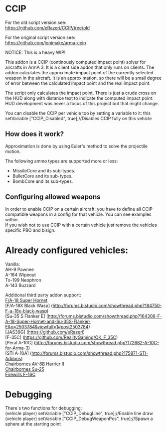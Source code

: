CCIP
=========

For the old script version see:  
https://github.com/eRazeri/CCIP/tree/old  

For the original script version see:  
https://github.com/jonimake/arma-ccip  

NOTICE:
This is a heavy WIP!

This addon is a CCIP (continously computed impact point) solver for aircrafts in ArmA 3. It is a client side addon that only runs on clients. The addon calculates the approximate impact point of the currently selected weapon in the aircraft. It is an approximation, so there will be a small degree of error between the calculated impact point and the real impact point.

The script only calculates the impact point. There is just a crude cross on the HUD along with distance text to indicate the computed impact point. HUD development was never a focus of this project but that might change.

You can disable the CCIP per vehicle too by setting a variable to it:
this setVariable ["CCIP_Disabled", true];//Disables CCIP fully on this vehicle

How does it work?
--
Approximation is done by using Euler's method to solve the projectile  motion.

The following ammo types are supported more or less:

  - MissileCore and its sub-types.
  - BulletCore and its sub-types.
  - BombCore and its sub-types.

Configuring allowed weapons
--
In order to enable CCIP on a certain aircraft, you have to define all CCIP compatible weapons in a config for that vehicle. You can see examples within.  
If you wish not to use CCIP with a certain vehicle just remove the vehicles specific PBO and bisign.

Already configured vehicles:
=========
Vanilla:  
AH-9 Pawnee  
A-164 Wipeout  
To-199 Neophron  
A-143 Buzzard  

Additional third party addon support:  
[F/A-18 Super Hornet](http://forums.bistudio.com/showthread.php?164308-F-A-18-Super-Hornet-for-ARMA-3)   
[F/A-18X Black Wasp] (http://forums.bistudio.com/showthread.php?184750-F-a-18x-black-wasp)  
[Su-35 S Flanker E] (http://forums.bistudio.com/showthread.php?164308-F-A-18-Super-Hornet-and-Su-35S-Flanker-E&p=2503784&viewfull=1#post2503784)  
[JAS39G] (https://github.com/eRazeri)  
[F-35C] (https://github.com/RealityGaming/OK_F_35C)  
[Peral A-10C] (http://forums.bistudio.com/showthread.php?172682-A-10C-for-Arma-3)  
[STI A-10A] (http://forums.bistudio.com/showthread.php?175871-STI-Addons)  
[Chairbornes AV-8B Harrier II](http://forums.bistudio.com/showthread.php?183415-Arma-2-AV-8B-Harrier-II-Port)  
[Chairbornes Su-25](http://forums.bistudio.com/showthread.php?184199-Arma-2-Sukhoi-Su-25-Port&p=2792538#post2792538)  
[Firewills F-16C](http://forums.bistudio.com/showthread.php?187122-F-16C-Fighting-Falcon-Standalone)  



Debugging
=========
There`s two functions for debugging:  
(vehicle player) setVariable ["CCIP_DebugLine", true];//Enable line draw  
(vehicle player) setVariable ["CCIP_DebugWeaponPos", true];//Spawn a sphere at the starting point  
